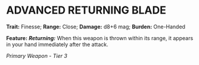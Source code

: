 ﻿---
tags:
  - Item
  - Weapon
name: 'ADVANCED RETURNING BLADE'
trait: 'Finesse'
range: 'Close'
damage: 'd8+6 mag'
burden: 'One-Handed'
feat_name: 'Returning'
feat_text: 'When this weapon is thrown within its range, it appears in your hand immediately after the attack.'
primary_or_secondary: 'Primary Weapon'
tier: 3
---

# ADVANCED RETURNING BLADE

**Trait:** Finesse; **Range:** Close; **Damage:** d8+6 mag; **Burden:** One-Handed

**Feature:** ***Returning:*** When this weapon is thrown within its range, it appears in your hand immediately after the attack.

*Primary Weapon - Tier 3*

